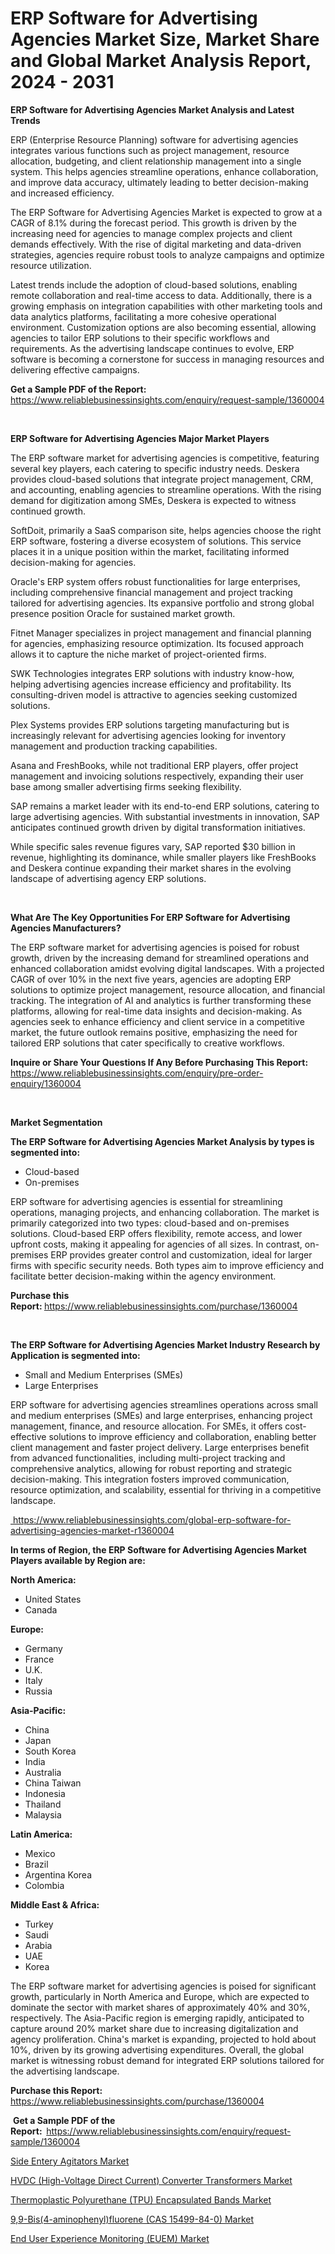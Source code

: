 <p><h1>ERP Software for Advertising Agencies Market Size, Market Share and Global Market Analysis Report, 2024 - 2031</h1></p><p><strong>ERP Software for Advertising Agencies Market Analysis and Latest Trends</strong></p>
<p><p>ERP (Enterprise Resource Planning) software for advertising agencies integrates various functions such as project management, resource allocation, budgeting, and client relationship management into a single system. This helps agencies streamline operations, enhance collaboration, and improve data accuracy, ultimately leading to better decision-making and increased efficiency.</p><p>The ERP Software for Advertising Agencies Market is expected to grow at a CAGR of 8.1% during the forecast period. This growth is driven by the increasing need for agencies to manage complex projects and client demands effectively. With the rise of digital marketing and data-driven strategies, agencies require robust tools to analyze campaigns and optimize resource utilization. </p><p>Latest trends include the adoption of cloud-based solutions, enabling remote collaboration and real-time access to data. Additionally, there is a growing emphasis on integration capabilities with other marketing tools and data analytics platforms, facilitating a more cohesive operational environment. Customization options are also becoming essential, allowing agencies to tailor ERP solutions to their specific workflows and requirements. As the advertising landscape continues to evolve, ERP software is becoming a cornerstone for success in managing resources and delivering effective campaigns.</p></p>
<p><strong>Get a Sample PDF of the Report:&nbsp;</strong> <a href="https://www.reliablebusinessinsights.com/enquiry/request-sample/1360004?utm_campaign=1500&utm_medium=2&utm_source=Github&utm_content=ia&utm_term=11102024&utm_id=erp-software-for-advertising-agencies">https://www.reliablebusinessinsights.com/enquiry/request-sample/1360004</a></p>
<p>&nbsp;</p>
<p><strong>ERP Software for Advertising Agencies Major Market Players</strong></p>
<p><p>The ERP software market for advertising agencies is competitive, featuring several key players, each catering to specific industry needs. Deskera provides cloud-based solutions that integrate project management, CRM, and accounting, enabling agencies to streamline operations. With the rising demand for digitization among SMEs, Deskera is expected to witness continued growth.</p><p>SoftDoit, primarily a SaaS comparison site, helps agencies choose the right ERP software, fostering a diverse ecosystem of solutions. This service places it in a unique position within the market, facilitating informed decision-making for agencies.</p><p>Oracle's ERP system offers robust functionalities for large enterprises, including comprehensive financial management and project tracking tailored for advertising agencies. Its expansive portfolio and strong global presence position Oracle for sustained market growth.</p><p>Fitnet Manager specializes in project management and financial planning for agencies, emphasizing resource optimization. Its focused approach allows it to capture the niche market of project-oriented firms.</p><p>SWK Technologies integrates ERP solutions with industry know-how, helping advertising agencies increase efficiency and profitability. Its consulting-driven model is attractive to agencies seeking customized solutions.</p><p>Plex Systems provides ERP solutions targeting manufacturing but is increasingly relevant for advertising agencies looking for inventory management and production tracking capabilities.</p><p>Asana and FreshBooks, while not traditional ERP players, offer project management and invoicing solutions respectively, expanding their user base among smaller advertising firms seeking flexibility.</p><p>SAP remains a market leader with its end-to-end ERP solutions, catering to large advertising agencies. With substantial investments in innovation, SAP anticipates continued growth driven by digital transformation initiatives.</p><p>While specific sales revenue figures vary, SAP reported $30 billion in revenue, highlighting its dominance, while smaller players like FreshBooks and Deskera continue expanding their market shares in the evolving landscape of advertising agency ERP solutions.</p></p>
<p>&nbsp;</p>
<p><strong>What Are The Key Opportunities For ERP Software for Advertising Agencies Manufacturers?</strong></p>
<p><p>The ERP software market for advertising agencies is poised for robust growth, driven by the increasing demand for streamlined operations and enhanced collaboration amidst evolving digital landscapes. With a projected CAGR of over 10% in the next five years, agencies are adopting ERP solutions to optimize project management, resource allocation, and financial tracking. The integration of AI and analytics is further transforming these platforms, allowing for real-time data insights and decision-making. As agencies seek to enhance efficiency and client service in a competitive market, the future outlook remains positive, emphasizing the need for tailored ERP solutions that cater specifically to creative workflows.</p></p>
<p><strong>Inquire or Share Your Questions If Any Before Purchasing This Report:</strong> <a href="https://www.reliablebusinessinsights.com/enquiry/pre-order-enquiry/1360004?utm_campaign=1500&utm_medium=2&utm_source=Github&utm_content=ia&utm_term=11102024&utm_id=erp-software-for-advertising-agencies">https://www.reliablebusinessinsights.com/enquiry/pre-order-enquiry/1360004</a></p>
<p>&nbsp;</p>
<p><strong>Market Segmentation</strong></p>
<p><strong>The ERP Software for Advertising Agencies Market Analysis by types is segmented into:</strong></p>
<p><ul><li>Cloud-based</li><li>On-premises</li></ul></p>
<p><p>ERP software for advertising agencies is essential for streamlining operations, managing projects, and enhancing collaboration. The market is primarily categorized into two types: cloud-based and on-premises solutions. Cloud-based ERP offers flexibility, remote access, and lower upfront costs, making it appealing for agencies of all sizes. In contrast, on-premises ERP provides greater control and customization, ideal for larger firms with specific security needs. Both types aim to improve efficiency and facilitate better decision-making within the agency environment.</p></p>
<p><strong>Purchase this Report:&nbsp;</strong><a href="https://www.reliablebusinessinsights.com/purchase/1360004?utm_campaign=1500&utm_medium=2&utm_source=Github&utm_content=ia&utm_term=11102024&utm_id=erp-software-for-advertising-agencies">https://www.reliablebusinessinsights.com/purchase/1360004</a></p>
<p>&nbsp;</p>
<p><strong>The ERP Software for Advertising Agencies Market Industry Research by Application is segmented into:</strong></p>
<p><ul><li>Small and Medium Enterprises (SMEs)</li><li>Large Enterprises</li></ul></p>
<p><p>ERP software for advertising agencies streamlines operations across small and medium enterprises (SMEs) and large enterprises, enhancing project management, finance, and resource allocation. For SMEs, it offers cost-effective solutions to improve efficiency and collaboration, enabling better client management and faster project delivery. Large enterprises benefit from advanced functionalities, including multi-project tracking and comprehensive analytics, allowing for robust reporting and strategic decision-making. This integration fosters improved communication, resource optimization, and scalability, essential for thriving in a competitive landscape.</p></p>
<p><a href="https://www.reliablebusinessinsights.com/global-erp-software-for-advertising-agencies-market-r1360004?utm_campaign=1500&utm_medium=2&utm_source=Github&utm_content=ia&utm_term=11102024&utm_id=erp-software-for-advertising-agencies">&nbsp;https://www.reliablebusinessinsights.com/global-erp-software-for-advertising-agencies-market-r1360004</a></p>
<p><strong>In terms of Region, the ERP Software for Advertising Agencies Market Players available by Region are:</strong></p>
<p>
    <p> <strong> North America: </strong>
        <ul>
            <li>United States</li>
            <li>Canada</li>
        </ul>
        </p> 
    <p> <strong> Europe: </strong>
        <ul>
            <li>Germany</li>
            <li>France</li>
            <li>U.K.</li>
            <li>Italy</li>
            <li>Russia</li>
        </ul>
        </p> 
    <p> <strong> Asia-Pacific: </strong>
        <ul>
            <li>China</li>
            <li>Japan</li>
            <li>South Korea</li>
            <li>India</li>
            <li>Australia</li>
            <li>China Taiwan</li>
            <li>Indonesia</li>
            <li>Thailand</li>
            <li>Malaysia</li>
        </ul>
        </p> 
    <p> <strong> Latin America: </strong>
        <ul>
            <li>Mexico</li>
            <li>Brazil</li>
            <li>Argentina Korea</li>
            <li>Colombia</li>
        </ul>
        </p> 
    <p> <strong> Middle East & Africa: </strong>
        <ul>
            <li>Turkey</li>
            <li>Saudi</li>
            <li>Arabia</li>
            <li>UAE</li>
            <li>Korea</li>
        </ul>
    </p>
    </p>
<p><p>The ERP software market for advertising agencies is poised for significant growth, particularly in North America and Europe, which are expected to dominate the sector with market shares of approximately 40% and 30%, respectively. The Asia-Pacific region is emerging rapidly, anticipated to capture around 20% market share due to increasing digitalization and agency proliferation. China's market is expanding, projected to hold about 10%, driven by its growing advertising expenditures. Overall, the global market is witnessing robust demand for integrated ERP solutions tailored for the advertising landscape.</p></p>
<p><strong>Purchase this Report: </strong><a href="https://www.reliablebusinessinsights.com/purchase/1360004?utm_campaign=1500&utm_medium=2&utm_source=Github&utm_content=ia&utm_term=11102024&utm_id=erp-software-for-advertising-agencies">https://www.reliablebusinessinsights.com/purchase/1360004</a></p>
<p>&nbsp;<strong>Get a Sample PDF of the Report:&nbsp;&nbsp;</strong><a href="https://www.reliablebusinessinsights.com/enquiry/request-sample/1360004?utm_campaign=1500&utm_medium=2&utm_source=Github&utm_content=ia&utm_term=11102024&utm_id=erp-software-for-advertising-agencies">https://www.reliablebusinessinsights.com/enquiry/request-sample/1360004</a></p>
<p><strong></strong></p>
<p><p><a href="https://www.linkedin.com/pulse/side-entery-agitators-mosaic-piecing-together-global-market-bbl4f?utm_campaign=1500&utm_medium=2&utm_source=Github&utm_content=ia&utm_term=11102024&utm_id=erp-software-for-advertising-agencies">Side Entery Agitators Market</a></p><p><a href="https://www.linkedin.com/pulse/comprehensive-hvdc-high-voltage-direct-current-converter-mtqte?utm_campaign=1500&utm_medium=2&utm_source=Github&utm_content=ia&utm_term=11102024&utm_id=erp-software-for-advertising-agencies">HVDC (High-Voltage Direct Current) Converter Transformers Market</a></p><p><a href="https://www.linkedin.com/pulse/strategic-roadmap-success-global-thermoplastic-polyurethane-eq6cc?utm_campaign=1500&utm_medium=2&utm_source=Github&utm_content=ia&utm_term=11102024&utm_id=erp-software-for-advertising-agencies">Thermoplastic Polyurethane (TPU) Encapsulated Bands Market</a></p><p><a href="https://www.linkedin.com/pulse/insights-99-bis4-aminophenylfluorene-cas-15499-84-0-p6f6c?utm_campaign=1500&utm_medium=2&utm_source=Github&utm_content=ia&utm_term=11102024&utm_id=erp-software-for-advertising-agencies">9,9-Bis(4-aminophenyl)fluorene (CAS 15499-84-0) Market</a></p><p><a href="https://www.linkedin.com/pulse/end-user-experience-monitoring-euem-market-indicators-aklie?utm_campaign=1500&utm_medium=2&utm_source=Github&utm_content=ia&utm_term=11102024&utm_id=erp-software-for-advertising-agencies">End User Experience Monitoring (EUEM) Market</a></p></p>
